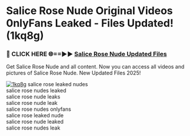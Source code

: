# Salice Rose Nude Original Videos 0nlyFans Leaked - Files Updated! (1kq8g)

<h3>🔴 CLICK HERE 🌐==►► <a href="https://tinyurl.com/52m3yx9h" rel="nofollow">Salice Rose Nude Updated Files</a></h3>

Get Salice Rose Nude and all content. Now you can access all videos and pictures of Salice Rose Nude. New Updated Files 2025!

[![1kq8g](https://i.imgur.com/TnHtlc8.gif)](https://tinyurl.com/52m3yx9h)
salice rose leaked nudes<br>
salice rose nudes leaked<br>
salice rose nude leaks<br>
salice rose nude leak<br>
salice rose nudes onlyfans<br>
salice rose leaked nude<br>
salice rose nude leaked<br>
salice rose nudes leak